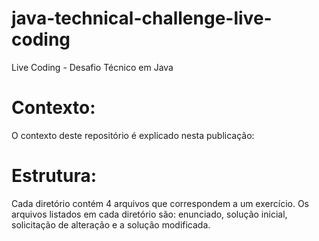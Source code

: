 # java-technical-challenge-live-coding
Live Coding - Desafio Técnico em Java

# Contexto:

O contexto deste repositório é explicado nesta publicação: 

# Estrutura:

Cada diretório contém 4 arquivos que correspondem a um exercício. Os arquivos listados em cada diretório são: enunciado, solução inicial, solicitação de alteração e a solução modificada.
